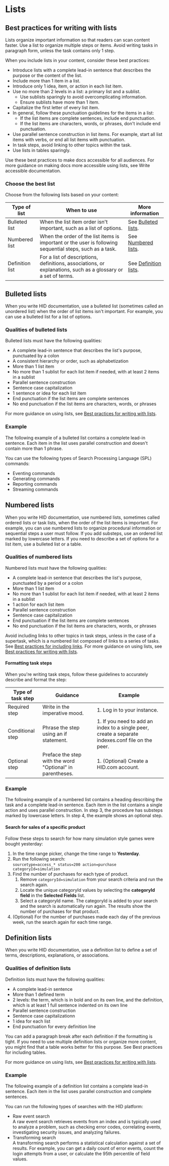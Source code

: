 # Lists

## Best practices for writing with lists

Lists organize important information so that readers can scan content faster. Use a list to organize multiple steps or items. Avoid writing tasks in paragraph form, unless the task contains only 1 step.

When you include lists in your content, consider these best practices:

- Introduce lists with a complete lead-in sentence that describes the purpose or the content of the list.
- Include more than 1 item in a list.
- Introduce only 1 idea, item, or action in each list item.
- Use no more than 2 levels in a list: a primary list and a sublist.
    - Use sublists sparingly to avoid overcomplicating information.
    - Ensure sublists have more than 1 item.
- Capitalize the first letter of every list item.
- In general, follow these punctuation guidelines for the items in a list:
    - If the list items are complete sentences, include end punctuation.
    - If the list items are characters, words, or phrases, don't include end punctuation.
- Use parallel sentence construction in list items. For example, start all list items with verbs, or end all list items with punctuation.
- In task steps, avoid linking to other topics within the task.
- Use lists in tables sparingly.

Use these best practices to make docs accessible for all audiences. For more guidance on making docs more accessible using lists, see Write accessible documentation.

### Choose the best list

Choose from the following lists based on your content:

| **Type of list** | **When to use** | **More information** |
|---|---|---|
| Bulleted list | When the list item order isn't important, such as a list of options. | See [Bulleted lists](#bulleted-lists). |
| Numbered list | When the order of the list items is important or the user is following sequential steps, such as a task. | See [Numbered lists](#numbered-lists). |
| Definition list | For a list of descriptions, definitions, associations, or explanations, such as a glossary or a set of terms. | See [Definition lists](#definition-lists). |

## Bulleted lists

When you write HID documentation, use a bulleted list (sometimes called an unordered list) when the order of list items isn't important. For example, you can use a bulleted list for a list of options.

### Qualities of bulleted lists

Bulleted lists must have the following qualities:

- A complete lead-in sentence that describes the list's purpose, punctuated by a colon
- A consistent hierarchy or order, such as alphabetization
- More than 1 list item
- No more than 1 sublist for each list item if needed, with at least 2 items in a sublist
- Parallel sentence construction
- Sentence case capitalization
- 1 sentence or idea for each list item
- End punctuation if the list items are complete sentences
- No end punctuation if the list items are characters, words, or phrases

For more guidance on using lists, see [Best practices for writing with lists](#best-practices-for-writing-with-lists).

### Example

The following example of a bulleted list contains a complete lead-in sentence. Each item in the list uses parallel construction and doesn't contain more than 1 phrase.

You can use the following types of Search Processing Language (SPL) commands:

- Eventing commands
- Generating commands
- Reporting commands
- Streaming commands

## Numbered lists

When you write HID documentation, use numbered lists, sometimes called ordered lists or task lists, when the order of the list items is important. For example, you can use numbered lists to organize procedural information or sequential steps a user must follow. If you add substeps, use an ordered list marked by lowercase letters. If you need to describe a set of options for a list item, use a bulleted list or a table.

### Qualities of numbered lists

Numbered lists must have the following qualities:

- A complete lead-in sentence that describes the list's purpose, punctuated by a period or a colon
- More than 1 list item
- No more than 1 sublist for each list item if needed, with at least 2 items in a sublist
- 1 action for each list item
- Parallel sentence construction
- Sentence case capitalization
- End punctuation if the list items are complete sentences
- No end punctuation if the list items are characters, words, or phrases

Avoid including links to other topics in task steps, unless in the case of a supertask, which is a numbered list composed of links to a series of tasks. See [Best practices for including links](links.md#best-practices-for-including-links). For more guidance on using lists, see [Best practices for writing with lists](#best-practices-for-writing-with-lists).

#### Formatting task steps

When you're writing task steps, follow these guidelines to accurately describe and format the step:

| **Type of task step** | **Guidance** | **Example** |
|---|---|---|
| Required step | Write in the imperative mood. | 1. Log in to your instance. |
| Conditional step | Phrase the step using an if statement. | 1. If you need to add an index to a single peer, create a separate indexes.conf file on the peer. |
| Optional step | Preface the step with the word "Optional" in parentheses. | 1. (Optional) Create a HID.com account. |

### Example
The following example of a numbered list contains a heading describing the task and a complete lead-in sentence. Each item in the list contains a single action and uses parallel construction. In step 3, the procedure has substeps marked by lowercase letters. In step 4, the example shows an optional step.

#### Search for sales of a specific product

Follow these steps to search for how many simulation style games were bought yesterday:

1. In the time range picker, change the time range to **Yesterday**.
2. Run the following search:<br>`sourcetype=access_* status=200 action=purchase categoryId=simulation`
3. Find the number of purchases for each type of product.
     1. Remove `categoryId=simulation` from your search criteria and run the search again.
     2. Locate the unique categoryId values by selecting the **categoryId field** in the **Selected Fields** list.
     3. Select a categoryId name. The categoryId is added to your search and the search is automatically run again. The results show the number of purchases for that product.
4. (Optional) For the number of purchases made each day of the previous week, run the search again for each time range.

## Definition lists

When you write HID documentation, use a definition list to define a set of terms, descriptions, explanations, or associations.

### Qualities of definition lists

Definition lists must have the following qualities:

- A complete lead-in sentence
- More than 1 defined term
- 2 levels: the term, which is in bold and on its own line, and the definition, which is at least 1 full sentence indented on its own line
- Parallel sentence construction
- Sentence case capitalizationn
- 1 idea for each list
- End punctuation for every definition line

You can add a paragraph break after each definition if the formatting is tight. If you need to use multiple definition lists or organize more content, you might find that a table works better for this purpose. See Best practices for including tables.

For more guidance on using lists, see [Best practices for writing with lists](#best-practices-for-writing-with-lists).

### Example
The following example of a definition list contains a complete lead-in sentence. Each item in the list uses parallel construction and complete sentences.

You can run the following types of searches with the HID platform:

- Raw event search<br>
A raw event search retrieves events from an index and is typically used to analyze a problem, such as checking error codes, correlating events, investigating security issues, and analyzing failures.
- Transforming search<br>
A transforming search performs a statistical calculation against a set of results. For example, you can get a daily count of error events, count the login attempts from a user, or calculate the 95th percentile of field values.
